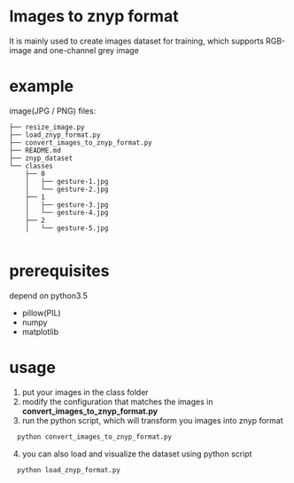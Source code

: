 # Images to znyp format
It is mainly used to create images dataset for training, which supports RGB-image and one-channel grey image
# example

image(JPG / PNG) files:
```
├── resize_image.py
├── load_znyp_format.py
├── convert_images_to_znyp_format.py
├── README.md
├── znyp_dataset
└── classes
    ├── 0
    │   ├── gesture-1.jpg
    │   └── gesture-2.jpg
    ├── 1
    │   ├── gesture-3.jpg
    │   └── gesture-4.jpg
    ├── 2
    │   └── gesture-5.jpg
   
```

# prerequisites
depend on python3.5

 - pillow(PIL)
 - numpy
 - matplotlib


# usage 

 1. put your images in the class folder
 2. modify the configuration that matches the images in **convert_images_to_znyp_format.py**
 3. run the python script, which will transform you images into znyp format
```bash
  python convert_images_to_znyp_format.py
```
 4. you can also load and visualize the dataset using python script
```bash
  python load_znyp_format.py
```